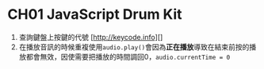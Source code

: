 **CH01 JavaScript Drum Kit**
=============

1. 查詢鍵盤上按鍵的代號 [http://keycode.info][]
2. 在播放音訊的時候重複使用```audio.play()```會因為**正在播放**導致在結束前按的播放都會無效，因使需要把播放的時間調回0，```audio.currentTime = 0```


[keycode.info]: http://keycode.info